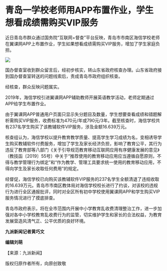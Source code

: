 # 青岛一学校老师用APP布置作业，学生想看成绩需购买VIP服务

近日青岛市群众通过国务院“互联网+督查”平台反映，青岛市市南区海信学校老师在翼课网APP上布置作业，学生如果想看成绩需购买VIP服务，增加了学生家庭负担。

![](https://inews.gtimg.com/om_bt/OMIw2FXjcjZVE1Uqyj6LTTqn40teySdaMC3NJhyz3UJpAAA/1000)

国办督查室收到群众留言后，经初步核实，转山东省政府核查办理。山东省政府接到国办督查室转送的问题线索后，责成青岛市政府组织核查。

经核查，群众反映问题属实。

2019年，海信学校引进翼课网APP辅助教师开展英语教学活动，老师定期通过APP给学生布置作业。

由于翼课网APP普通用户页面只显示失分题目及数量，学生想要查看成绩和错题解析需购买VIP服务，收费标准为470元/年或790元/3年。截至核查时，海信学校共有237名学生购买了该教辅软件VIP服务，涉及金额16.639万元。

核查组认为，海信学校以提升教育教学质量、提高学生学习成绩为名，变相诱导学生购买教辅软件付费服务，增加了学生及家长经济负担，影响了教育公平，其行为违反了教育部等八部门《关于引导规范教育移动互联网应用有序健康发展的意见》（教技函〔2019〕55号）中关于“推荐使用的教育移动应用应当遵循自愿原则，不得与教学管理行为绑定”和“作为教学、管理工具要求统一使用的教育移动应用，不得向学生及家长收取任何费用”的规定。

经督促，海信学校已向购买该教辅软件VIP服务的237名学生全额清退了违规收取的16.639万元。青岛市市南区教体局对海信学校校长进行了约谈，对该校的违规行为进行全区通报批评，同时对全区所有初中学校使用翼课网APP和学生购买VIP服务情况进行了摸底排查。

青岛市政府表示，将在全市范围内开展中小学教育乱收费清理整治工作，进一步加强对各中小学校教育乱收费行为的监管，切实维护学生和家长的合法权益，为教育发展营造风清气正、公平优质的良好环境。

**九派新闻记者黄巧文**

**编辑刘萌**

【来源：九派新闻】

版权归原作者所有，向原创致敬

